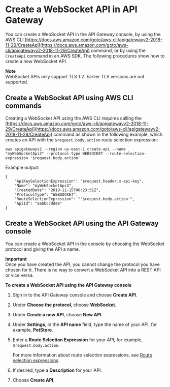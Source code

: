 # Create a WebSocket API in API Gateway<a name="apigateway-websocket-api-create-empty-api"></a>

You can create a WebSocket API in the API Gateway console, by using the AWS CLI [https://docs.aws.amazon.com/goto/aws-cli/apigatewayv2-2018-11-29/CreateApi](https://docs.aws.amazon.com/goto/aws-cli/apigatewayv2-2018-11-29/CreateApi) command, or by using the `CreateApi` command in an AWS SDK\. The following procedures show how to create a new WebSocket API\.

**Note**  
WebSocket APIs only support TLS 1\.2\. Earlier TLS versions are not supported\.

## Create a WebSocket API using AWS CLI commands<a name="apigateway-websocket-api-create-using-awscli"></a>

Creating a WebSocket API using the AWS CLI requires calling the [https://docs.aws.amazon.com/goto/aws-cli/apigatewayv2-2018-11-29/CreateApi](https://docs.aws.amazon.com/goto/aws-cli/apigatewayv2-2018-11-29/CreateApi) command as shown in the following example, which creates an API with the `$request.body.action` route selection expression:

```
aws apigatewayv2 --region us-east-1 create-api --name "myWebSocketApi3" --protocol-type WEBSOCKET --route-selection-expression '$request.body.action'
```

Example output:

```
{
    "ApiKeySelectionExpression": "$request.header.x-api-key",
    "Name": "myWebSocketApi3",
    "CreatedDate": "2018-11-15T06:23:51Z",
    "ProtocolType": "WEBSOCKET",
    "RouteSelectionExpression": "'$request.body.action'",
    "ApiId": "aabbccddee"
}
```

## Create a WebSocket API using the API Gateway console<a name="apigateway-websocket-api-create-using-console"></a>

You can create a WebSocket API in the console by choosing the WebSocket protocol and giving the API a name\.

**Important**  
Once you have created the API, you cannot change the protocol you have chosen for it\. There is no way to convert a WebSocket API into a REST API or vice versa\.

**To create a WebSocket API using the API Gateway console**

1. Sign in to the API Gateway console and choose **Create API**\.

1. Under **Choose the protocol**, choose **WebSocket**\.

1. Under **Create a new API**, choose **New API**\.

1. Under **Settings**, in the **API name** field, type the name of your API, for example, **PetStore**\.

1. Enter a **Route Selection Expression** for your API, for example, `$request.body.action`\.

   For more information about route selection expressions, see [Route selection expressions](websocket-api-develop-routes.md#apigateway-websocket-api-route-selection-expressions)\.

1. If desired, type a **Description** for your API\.

1. Choose **Create API**\.